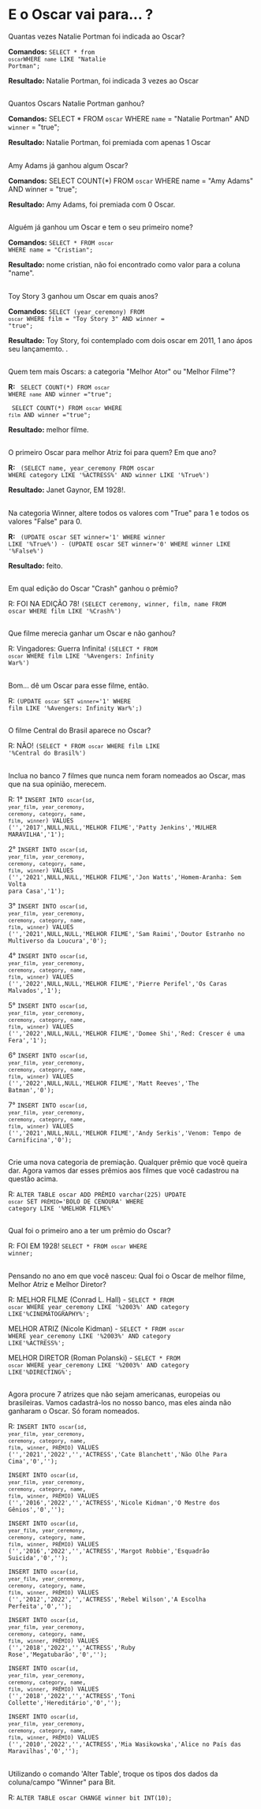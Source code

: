 <h1>E o Oscar vai para... ?</h1>

Quantas vezes Natalie Portman foi indicada ao Oscar?

<strong>Comandos:</strong> <code>SELECT * from `oscar`WHERE `name` LIKE "Natalie Portman";</code>

<strong>Resultado:</strong> Natalie Portman, foi indicada 3 vezes ao Oscar

##

Quantos Oscars Natalie Portman ganhou?

<strong>Comandos:</strong> SELECT * FROM `oscar` WHERE `name` = "Natalie Portman"  AND `winner` = "true";</code>

<strong>Resultado:</strong>  Natalie Portman, foi premiada com apenas 1 Oscar

##

Amy Adams já ganhou algum Oscar?

<strong>Comandos:</strong> SELECT COUNT(*) FROM `oscar` WHERE name = "Amy Adams" AND winner = "true";</code>

<strong>Resultado:</strong> Amy Adams, foi premiada com 0 Oscar.

##

Alguém já ganhou um Oscar e tem o seu primeiro nome?

<strong>Comandos:</strong> <code>SELECT * FROM `oscar` WHERE name = "Cristian";</code>

<strong>Resultado:</strong> nome cristian, não foi encontrado como valor para a coluna "name".

##

Toy Story 3 ganhou um Oscar em quais anos?

<strong>Comandos:</strong> <code>SELECT (year_ceremony) FROM `oscar` WHERE film = "Toy Story 3" AND winner = "true";</code>

<strong>Resultado:</strong> Toy Story, foi contemplado com dois oscar em 2011, 1 ano ápos seu lançamemto. .




##


Quem tem mais Oscars: a categoria "Melhor Ator" ou "Melhor Filme"?

<strong>R:</strong> <code> SELECT COUNT(*) FROM `oscar` WHERE `name` AND winner ="true";</code>
  
<code> SELECT COUNT(*) FROM `oscar` WHERE `film` AND winner ="true";</code>
                    
 <strong>Resultado:</strong> melhor filme.
                    
##

O primeiro Oscar para melhor Atriz foi para quem? Em que ano?

<strong>R:</strong> <code> (SELECT name, year_ceremony FROM oscar WHERE category LIKE '%ACTRESS%' AND winner LIKE '%True%')</code>
                    
 <strong>Resultado:</strong> Janet Gaynor, EM 1928!.

##

Na categoria Winner, altere todos os valores com "True" para 1 e todos os valores "False" para 0.

<strong>R:</strong> <code> (UPDATE oscar SET winner='1' WHERE winner LIKE '%True%')     -       (UPDATE oscar SET winner='0' WHERE winner LIKE '%False%')</code>
                    
 <strong>Resultado:</strong> feito.
 
 ##
 
Em qual edição do Oscar "Crash" ganhou o prêmio?

R: FOI NA EDIÇÃO 78! <code>(SELECT ceremony, winner, film, name FROM oscar WHERE film LIKE '%Crash%')</code>

##

Que filme merecia ganhar um Oscar e não ganhou?

R: Vingadores: Guerra Infinita! <code>(SELECT * FROM `oscar` WHERE film LIKE '%Avengers: Infinity War%')</code>

##

Bom... dê um Oscar para esse filme, então.

R: <code>(UPDATE `oscar` SET `winner`='1' WHERE film LIKE '%Avengers: Infinity War%';)</code>

##

O filme Central do Brasil aparece no Oscar?

R: NÃO! <code>(SELECT * FROM `oscar` WHERE film LIKE '%Central do Brasil%')</code>

##

Inclua no banco 7 filmes que nunca nem foram nomeados ao Oscar, mas que na sua opinião, merecem.

R:
1° <code>INSERT INTO `oscar`(`id`, `year_film`, `year_ceremony`, `ceremony`, `category`, `name`, `film`, `winner`) VALUES ('','2017',NULL,NULL,'MELHOR FILME','Patty Jenkins','MULHER MARAVILHA','1');</code>

2° <code>INSERT INTO `oscar`(`id`, `year_film`, `year_ceremony`, `ceremony`, `category`, `name`, `film`, `winner`) VALUES ('','2021',NULL,NULL,'MELHOR FILME','Jon Watts','Homem-Aranha: Sem Volta para Casa','1');</code>

3° <code>INSERT INTO `oscar`(`id`, `year_film`, `year_ceremony`, `ceremony`, `category`, `name`, `film`, `winner`) VALUES ('','2021',NULL,NULL,'MELHOR FILME','Sam Raimi','Doutor Estranho no Multiverso da Loucura','0');</code>

4° <code>INSERT INTO `oscar`(`id`, `year_film`, `year_ceremony`, `ceremony`, `category`, `name`, `film`, `winner`) VALUES ('','2022',NULL,NULL,'MELHOR FILME','Pierre Perifel','Os Caras Malvados','1');</code>

5° <code>INSERT INTO `oscar`(`id`, `year_film`, `year_ceremony`, `ceremony`, `category`, `name`, `film`, `winner`) VALUES ('','2022',NULL,NULL,'MELHOR FILME','Domee Shi','Red: Crescer é uma Fera','1');</code>

6° <code>INSERT INTO `oscar`(`id`, `year_film`, `year_ceremony`, `ceremony`, `category`, `name`, `film`, `winner`) VALUES ('','2022',NULL,NULL,'MELHOR FILME','Matt Reeves','The Batman','0');</code>

7° <code>INSERT INTO `oscar`(`id`, `year_film`, `year_ceremony`, `ceremony`, `category`, `name`, `film`, `winner`) VALUES ('','2021',NULL,NULL,'MELHOR FILME','Andy Serkis','Venom: Tempo de Carnificina','0');</code>

##

Crie uma nova categoria de premiação. Qualquer prêmio que você queira dar. Agora vamos dar esses prêmios aos filmes que você cadastrou na questão acima.

R: <code>ALTER TABLE oscar ADD PRÊMIO varchar(225)
   UPDATE `oscar` SET `PRÊMIO`='BOLO DE CENOURA' WHERE category LIKE '%MELHOR FILME%'</code>

##

Qual foi o primeiro ano a ter um prêmio do Oscar?

R: FOI EM 1928! <code>SELECT * FROM `oscar` WHERE winner;</code>

##

Pensando no ano em que você nasceu: Qual foi o Oscar de melhor filme, Melhor Atriz e Melhor Diretor?

R: MELHOR FILME (Conrad L. Hall) - <code>SELECT * FROM `oscar` WHERE year_ceremony LIKE '%2003%' AND category LIKE'%CINEMATOGRAPHY%';</code>

   MELHOR ATRIZ (Nicole Kidman) - <code>SELECT * FROM `oscar` WHERE year_ceremony LIKE '%2003%' AND category LIKE'%ACTRESS%';</code>

   MELHOR DIRETOR (Roman Polanski) - <code>SELECT * FROM `oscar` WHERE year_ceremony LIKE '%2003%' AND category LIKE'%DIRECTING%';</code>

##

Agora procure 7 atrizes que não sejam americanas, europeias ou brasileiras.  Vamos cadastrá-los no nosso banco, mas eles ainda não ganharam o Oscar. Só foram nomeados.

R:
<code>INSERT INTO `oscar`(`id`, `year_film`, `year_ceremony`, `ceremony`, `category`, `name`, `film`, `winner`, `PRÊMIO`) VALUES ('','2021','2022','','ACTRESS','Cate Blanchett','Não Olhe Para Cima','0','');</code>

<code>INSERT INTO `oscar`(`id`, `year_film`, `year_ceremony`, `ceremony`, `category`, `name`, `film`, `winner`, `PRÊMIO`) VALUES ('','2016','2022','','ACTRESS','Nicole Kidman','O Mestre dos Gênios','0','');</code>

<code>INSERT INTO `oscar`(`id`, `year_film`, `year_ceremony`, `ceremony`, `category`, `name`, `film`, `winner`, `PRÊMIO`) VALUES ('','2016','2022','','ACTRESS','Margot Robbie','Esquadrão Suicida','0','');</code>

<code>INSERT INTO `oscar`(`id`, `year_film`, `year_ceremony`, `ceremony`, `category`, `name`, `film`, `winner`, `PRÊMIO`) VALUES ('','2012','2022','','ACTRESS','Rebel Wilson','A Escolha Perfeita','0','');</code>

<code>INSERT INTO `oscar`(`id`, `year_film`, `year_ceremony`, `ceremony`, `category`, `name`, `film`, `winner`, `PRÊMIO`) VALUES ('','2018','2022','','ACTRESS','Ruby Rose','Megatubarão','0','');</code>

<code>INSERT INTO `oscar`(`id`, `year_film`, `year_ceremony`, `ceremony`, `category`, `name`, `film`, `winner`, `PRÊMIO`) VALUES ('','2018','2022','','ACTRESS','Toni Collette','Hereditário','0','');</code>

<code>INSERT INTO `oscar`(`id`, `year_film`, `year_ceremony`, `ceremony`, `category`, `name`, `film`, `winner`, `PRÊMIO`) VALUES ('','2010','2022','','ACTRESS','Mia Wasikowska','Alice no País das Maravilhas','0','');</code>


##

Utilizando o comando 'Alter Table', troque os tipos dos dados da coluna/campo "Winner" para Bit.

R: <code>ALTER TABLE oscar CHANGE winner bit INT(10);</code>
